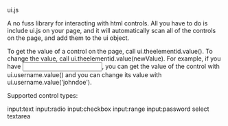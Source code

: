 ui.js

A no fuss library for interacting with html controls. All you have to do is include ui.js on your page, and it will automatically scan all of the controls on the page, and add them to the ui object.

To get the value of a control on the page, call ui.theelementid.value(). To change the value, call ui.theelementid.value(newValue). For example, if you have <input id="username" type="text"/>, you can get the value of the control with ui.username.value() and you can change its value with ui.username.value('johndoe').

Supported control types:

input:text
input:radio
input:checkbox
input:range
input:password
select
textarea